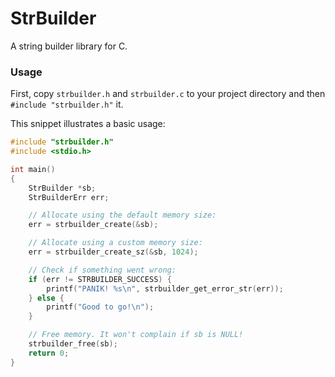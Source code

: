 # StrBuilder
A string builder library for C.

### Usage
First, copy `strbuilder.h` and `strbuilder.c` to your project directory
and then `#include "strbuilder.h"` it.

This snippet illustrates a basic usage:

```c
#include "strbuilder.h"
#include <stdio.h>

int main()
{
    StrBuilder *sb;
    StrBuilderErr err;

    // Allocate using the default memory size:
    err = strbuilder_create(&sb);

    // Allocate using a custom memory size:
    err = strbuilder_create_sz(&sb, 1024);

    // Check if something went wrong:
    if (err != STRBUILDER_SUCCESS) {
        printf("PANIK! %s\n", strbuilder_get_error_str(err));
    } else {
        printf("Good to go!\n");
    }

    // Free memory. It won't complain if sb is NULL!
    strbuilder_free(sb);
    return 0;
}
```

